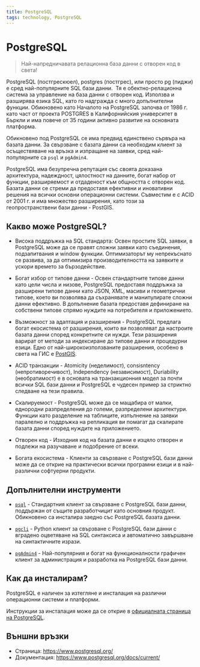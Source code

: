 ```yaml
---
title: PostgreSQL
tags: technology, PostgreSQL
---
```


# PostgreSQL

> Най-напредничавата релационна база данни с отворен код в света!

PostgreSQL (постгрескюел), postgres (постгрес), или просто pg (пиджи) e сред най-популярните SQL бази данни.
​
Тя е обектно-релационна система за управление на база данни с отворен код. Използва и разширява езика SQL, като го надгражда с много допълнителни функции. Обикновено като  Началото на PostgreSQL започва от 1986 г. като част от проекта POSTGRES в Калифорнийския университет в Бъркли и има повече от 35 години активно развитие на основната платформа.

Обикновено под PostgreSQL се има предвид единствено сървъра на базата данни. За свързване с базата данни са необходим клиент за осъществяване на връзка и изпращане на заявки, сред най-популярните са `psql` и `pgAdmin4`.

PostgreSQL има безупречна репутация със своята доказана архитектура, надеждност, цялостност на данните, богат набор от функции, разширяемост и отдаденост към общността с отворен код. Базата данни се стреми да предоставя ефективни и иновативни решения на всички основни операционни системи. Съвместим е с ACID от 2001 г. и има множество разширения, като този за геопространствени бази данни - PostGIS.


## Какво може PostgreSQL?

- Висока поддръжка на SQL стандарта: Освен простите SQL заявки, в PostgreSQL може да се правят сложни заявки като съединения, подзапитвания и window функции. Оптимизаторът му непрекъснато се развива, за да оптимизира производителността на заявките и ускори времето за бързодействие.

- Богат избор от типове данни - Освен стандартните типове данни като цели числа и низове, PostgreSQL предоставя поддръжка за разширени типове данни като JSON, XML, масиви и геометрични типове, което ви позволява да съхранявате и манипулирате сложни данни ефективно.
В допълнение базата предоставя дефиниране на собствени типове спрямо нуждите на потребителя и приложението.

- Възможност за адаптация и разширения - PostgreSQL предлага богат екосистема от разширения, които ви позволяват да настроите базата данни според конкретните си нужди. Тези разширения варират от методи за индексиране до типове данни и процедурни езици. Едно от най-широкоизползваните разширения, особено в света на ГИС е [PostGIS](./006_postgis.md).

- ACID транзакции - Atomicity (неделимост), consisntency (непротиворечивост), Independency (независимост), Duriability (необратимост) е в основата на транзакционния модел за почти всички SQL бази данни и PostgreSQL е чудесен пример за стриктно следване на тези правила.

- Скалируемост - PostgreSQL може да се мащабира от малки, еднородни разпределения до големи, разпределени архитектури. Функции като разделение на таблиците, изпълнение на заявки паралелно и поддръжка на репликация ви помагат да скалирате базата данни според нуждите на приложението.

- Отворен код - Изходния код на базата данни е изцяло отворен и подлежи на разучаване и подобрение от всеки.

- Богата екосистема - Клиенти за свързване с PostgreSQL бази данни може да се открие на практически всички програмни езици и в най-различни софтуерни продукти.


## Допълнителни инструменти

- [`psql`](https://www.postgresql.org/docs/current/static/app-psql.html) - Стандартния клиент за свързване с PostgreSQL бази данни, поддържан от същите разработчицит като основния продукт. Обикновено са инсталира заедно със PostgreSQL базата данни.

- [`pgcli`](https://www.pgcli.com/) - Python клиент за свързване с PostgreSQL бази данни с вградено оцветяване на SQL синтаксиса и автоматично завършване на синтактичните изрази.

- [`pgAdmin4`](https://www.pgadmin.org/) - Най-популярния и богат на функционалности графичен клиент за администрация и разработка на PostgreSQL бази данни.


## Как да инсталирам?

PostgreSQL е наличен за изтегляне и инсталация на различни операционни системи и платформи.

Инструкции за инсталация може да се открие в [официалната страница на PostgreSQL](https://www.postgresql.org/download/).


## Външни връзки

- Страница: https://www.postgresql.org/
- Документация: https://www.postgresql.org/docs/current/
